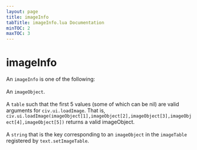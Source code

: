 ```yaml
---
layout: page
title: imageInfo
tabTitle: imageInfo.lua Documentation
minTOC: 2
maxTOC: 3
---
```


# imageInfo

An `imageInfo` is one of the following:<br><br>
An `imageObject`. <br><br>
A `table` such that the first 5 values (some of which can be nil) are valid arguments for `civ.ui.loadImage`.  That is, `civ.ui.loadImage(imageObject[1],imageObject[2],imageObject[3],imageObject[4],imageObject[5])` returns a valid imageObject.<br><br>
A `string` that is the key corresponding to an `imageObject` in the `imageTable` registered by `text.setImageTable`.






